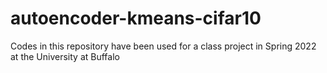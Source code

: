 # autoencoder-kmeans-cifar10
Codes in this repository have been used for a class project in Spring 2022 at the University at Buffalo

